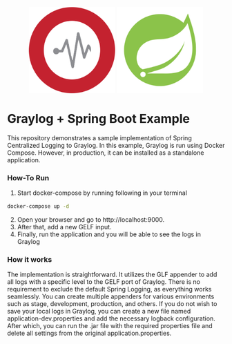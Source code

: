<p align="center">
  <img width="200" height="200" src="images/graylog.png">
  <img width="200" height="200" src="images/spring.png">
</p>

# Graylog + Spring Boot Example

This repository demonstrates a sample implementation of Spring Centralized Logging to Graylog. In this example, Graylog is run using Docker Compose. However, in production, it can be installed as a standalone application.

### How-To Run

1. Start docker-compose by running following in your terminal

```bash
docker-compose up -d
```

2. Open your browser and go to http://localhost:9000.
3. After that, add a new GELF input.
4. Finally, run the application and you will be able to see the logs in Graylog

### How it works

The implementation is straightforward. It utilizes the GLF appender to add all logs with a specific level to the GELF port of Graylog. There is no requirement to exclude the default Spring Logging, as everything works seamlessly. You can create multiple appenders for various environments such as stage, development, production, and others. If you do not wish to save your local logs in Graylog, you can create a new file named application-dev.properties and add the necessary logback configuration. After which, you can run the .jar file with the required properties file and delete all settings from the original application.properties.
